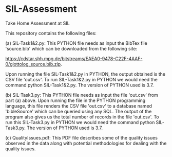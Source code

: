 # SIL-Assessment
Take Home Assessment at SIL

This repository contains the following files:

(a) SIL-Task1&2.py: This PYTHON file needs as input the BibTex file 'source.bib' which can be downloaded from the following site:

https://cdstar.shh.mpg.de/bitstreams/EAEA0-9478-C22F-4AAF-0/glottolog_source.bib.zip.

Upon running the file SIL-Task1&2.py in PYTHON, the output obtained is the CSV file 'out.csv'. To run SIL-Task1&2.py in PYTHON we would need the command python SIL-Task1&2.py. The version of PYTHON used is 3.7.


(b) SIL-Task3.py: This PYTHON file needs as input the file 'out.csv' from part (a) above. Upon running the file in the PYTHON programming language, this file renders the CSV file 'out.csv' to a database named 'bibleSource' which can be queried using any SQL. The output of the program also gives us the total number of records in the file 'out.csv'. To run this SIL-Task3.py in PYTHON we would need the command python SIL-Task3.py. The version of PYTHON used is 3.7.


(c) QualityIssues.pdf: This PDF file describes some of the quality issues observed in the data along with potential methodologies for dealing with the quality issues. 
